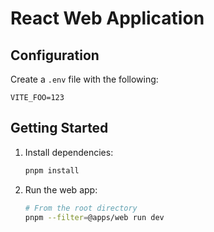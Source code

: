 # React Web Application

## Configuration

Create a `.env` file with the following:

```
VITE_FOO=123
```

## Getting Started

1. Install dependencies:

   ```bash
   pnpm install
   ```

2. Run the web app:

   ```bash
   # From the root directory
   pnpm --filter=@apps/web run dev
   ```
